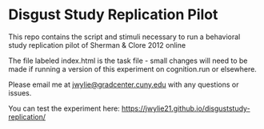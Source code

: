 # Disgust Study Replication Pilot
This repo contains the script and stimuli necessary to run a behavioral study replication pilot of Sherman & Clore 2012 online

The file labeled index.html is the task file - small changes will need to be made if running a version of this experiment on cognition.run or elsewhere. 

Please email me at jwylie@gradcenter.cuny.edu with any questions or issues. 

You can test the experiment here: https://jwylie21.github.io/disguststudy-replication/
